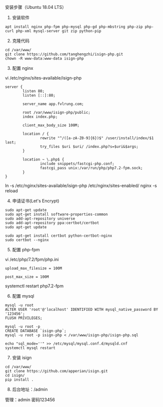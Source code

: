 安装步骤（Ubuntu 18.04 LTS）

1. 安装软件

```
apt install nginx php-fpm php-mysql php-gd php-mbstring php-zip php-curl php-xml mysql-server git zip python-pip
```

2. 克隆代码

```
cd /var/www/
git clone https://github.com/tanghengzhi/isign-php.git
chown -R www-data:www-data isign-php
```

3. 配置 nginx

vi /etc/nginx/sites-available/isign-php
```
server {
        listen 80;
        listen [::]:80;

        server_name app.fvlrung.com;

        root /var/www/isign-php/public;
        index index.php;

        client_max_body_size 100M;

        location / {
                rewrite "^/([a-zA-Z0-9]{6})$" /user/install/index/$1 last;
                try_files $uri $uri/ /index.php?s=$uri&$args;
        }

        location ~ \.php$ {
                include snippets/fastcgi-php.conf;
                fastcgi_pass unix:/var/run/php/php7.2-fpm.sock;
        }
}
```
ln -s /etc/nginx/sites-available/isign-php /etc/nginx/sites-enabled/
nginx -s reload

4. 申请证书(Let's Encrypt)
```
sudo apt-get update
sudo apt-get install software-properties-common
sudo add-apt-repository universe
sudo add-apt-repository ppa:certbot/certbot
sudo apt-get update

sudo apt-get install certbot python-certbot-nginx
sudo certbot --nginx
```

5. 配置 php-fpm

vi /etc/php/7.2/fpm/php.ini
```
upload_max_filesize = 100M

post_max_size = 100M
```
systemctl restart php7.2-fpm

6. 配置 mysql

```
mysql -u root
ALTER USER 'root'@'localhost' IDENTIFIED WITH mysql_native_password BY '123456';
FLUSH PRIVILEGES;

mysql -u root -p
CREATE DATABASE `isign-php`;
mysql -u root -p isign-php < /var/www/isign-php/isign-php.sql

echo "sql_mode=''" >> /etc/mysql/mysql.conf.d/mysqld.cnf
systemctl mysql restart
```

7. 安装 isign
```
cd /var/www/
git clone https://github.com/apperian/isign.git
cd isign/
pip install .
```

8. 后台地址：/admin

 管理：admin 密码123456
